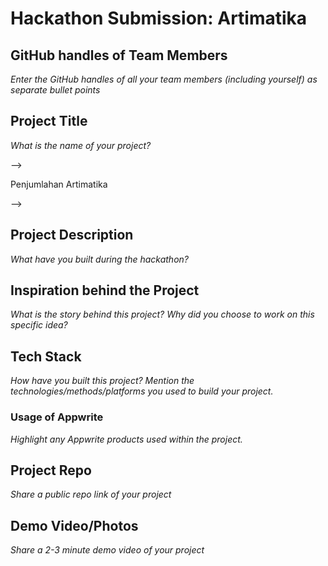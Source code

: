 # Hackathon Submission: Artimatika


## GitHub handles of Team Members  
_Enter the GitHub handles of all your team members (including yourself) as separate bullet points_

<!--

- @adityaoberai
- @tessamero
- @Gentahall
.
.

-->

## Project Title
_What is the name of your project?_

-->

Penjumlahan Artimatika

-->

## Project Description    
_What have you built during the hackathon?_

<!--

The project I created is better

-->

## Inspiration behind the Project  
_What is the story behind this project? Why did you choose to work on this specific idea?_

<!--

The reason I chose this idea/project was Kalkulus Kuliah

-->

## Tech Stack    
_How have you built this project? Mention the technologies/methods/platforms you used to build your project._

<!--

The technologies I used JAVA

-->

### Usage of Appwrite
_Highlight any Appwrite products used within the project._

<!--

- Appwrite Databases

I used Appwrite Databases to...

- Appwrite Storage

I used Appwrite Storage to...

.
.
.

-->

## Project Repo  
_Share a public repo link of your project_

<!--

https://github.com/code-capture/CodeCapture-Xamarin

-->

## Demo Video/Photos  
_Share a 2-3 minute demo video of your project_

<!--

https://www.youtube.com/watch?v=9IBaX1avYWc

-->



